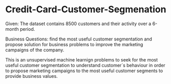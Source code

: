 # Credit-Card-Customer-Segmenation
Given: The dataset contains 8500 customers and their activity over a 6-month period. 

Business Questions: find the most useful customer segmentation and propose solution for business problems to improve the marketing campaigns of the company.

This is an unsupervised machine learnign problems to seek for the most useful customer segmentation to understand customer´s behaviour in order to propose marketing campaigns 
to the most useful customer segments to provide business values. 
